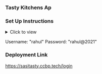 ### Tasty Kitchens Ap

### Set Up Instructions

<details>
<summary>Click to view</summary>

- Download dependencies by running `npm install`
- Start up the app using `npm start`
</details>

Username: "rahul"  Password: "rahul@2021"

### Deployment Link

https://sasitasty.ccbp.tech/login
